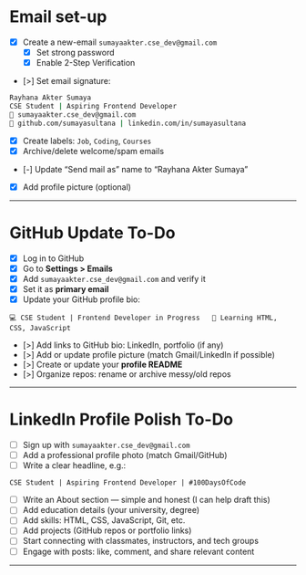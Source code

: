 # Email set-up

- [x] Create a new-email `sumayaakter.cse_dev@gmail.com`
	- [x] Set strong password
	- [x] Enable 2-Step Verification
    
- [>]  Set email signature:
```bash
Rayhana Akter Sumaya  
CSE Student | Aspiring Frontend Developer  
📧 sumayaakter.cse_dev@gmail.com  
🔗 github.com/sumayasultana | linkedin.com/in/sumayasultana
```

 - [x] Create labels: `Job`, `Coding`, `Courses`
 - [x] Archive/delete welcome/spam emails
 - [-] Update “Send mail as” name to “Rayhana Akter Sumaya”
 - [x] Add profile picture (optional)

---

# GitHub Update To-Do

- [x] Log in to GitHub    
- [x] Go to **Settings > Emails**     
- [x]  Add `sumayaakter.cse_dev@gmail.com` and verify it    
- [x]  Set it as **primary email**
- [x]  Update your GitHub profile bio:
```less
💻 CSE Student | Frontend Developer in Progress   🚀 Learning HTML, CSS, JavaScript
```
- [>] Add links to GitHub bio: LinkedIn, portfolio (if any)
- [>] Add or update profile picture (match Gmail/LinkedIn if possible)
- [>] Create or update your **profile README**    
- [>] Organize repos: rename or archive messy/old repos

---

# LinkedIn Profile Polish To-Do

- [ ] Sign up with `sumayaakter.cse_dev@gmail.com`
- [ ] Add a professional profile photo (match Gmail/GitHub)
- [ ] Write a clear headline, e.g.:
```nginx
CSE Student | Aspiring Frontend Developer | #100DaysOfCode
```
- [ ]  Write an About section — simple and honest (I can help draft this)    
- [ ] Add education details (your university, degree)    
- [ ] Add skills: HTML, CSS, JavaScript, Git, etc.
- [ ] Add projects (GitHub repos or portfolio links)
- [ ] Start connecting with classmates, instructors, and tech groups
- [ ] Engage with posts: like, comment, and share relevant content

---

